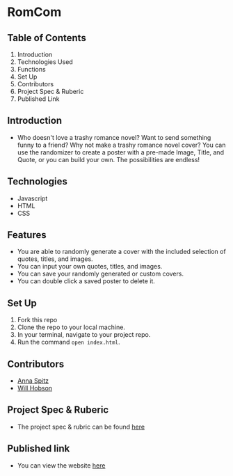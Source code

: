 # RomCom

## Table of Contents

1. Introduction
2. Technologies Used
3. Functions
4. Set Up
5. Contributors
6. Project Spec & Ruberic
7. Published Link

## Introduction

 - Who doesn't love a trashy romance novel? Want to send something funny to a friend? Why not make a trashy romance novel cover? You can use the randomizer to create a poster with a pre-made Image, Title, and Quote, or you can build your own. The possibilities are endless!

## Technologies

  - Javascript
  - HTML
  - CSS

## Features

  - You are able to randomly generate a cover with the included selection of quotes, titles, and images.
  - You can input your own quotes, titles, and images.
  - You can save your randomly generated or custom covers.
  - You can double click a saved poster to delete it.

## Set Up

  1. Fork this repo
  2. Clone the repo to your local machine.
  3. In your terminal, navigate to your project repo.
  4. Run the command `open index.html`.

## Contributors

  - [Anna Spitz](https://github.com/aspitz1)
  - [Will Hobson](https://github.com/willhobson85)

## Project Spec & Ruberic

  - The project spec & rubric can be found [here](https://frontend.turing.io/projects/module-1/romcom-pair.html)

## Published link
  - You can view the website [here](https://github.com/willhobson85/romcom)
